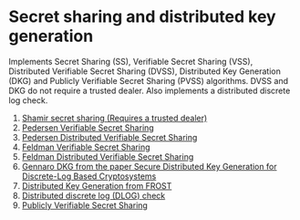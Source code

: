 # Secret sharing and distributed key generation

Implements Secret Sharing (SS), Verifiable Secret Sharing (VSS), Distributed Verifiable Secret Sharing (DVSS), Distributed 
Key Generation (DKG) and Publicly Verifiable Secret Sharing (PVSS) algorithms. DVSS and DKG do not require a trusted dealer. Also implements a distributed discrete log check.


1. [Shamir secret sharing (Requires a trusted dealer)](./src/shamir_ss.rs)
1. [Pedersen Verifiable Secret Sharing](./src/pedersen_vss.rs)
1. [Pedersen Distributed Verifiable Secret Sharing](./src/pedersen_dvss.rs)
1. [Feldman Verifiable Secret Sharing](./src/feldman_vss.rs)
1. [Feldman Distributed Verifiable Secret Sharing](./src/feldman_dvss_dkg.rs)
1. [Gennaro DKG from the paper Secure Distributed Key Generation for Discrete-Log Based Cryptosystems](./src/gennaro_dkg.rs)
1. [Distributed Key Generation from FROST](./src/frost_dkg.rs)
1. [Distributed discrete log (DLOG) check](./src/distributed_dlog_check)
1. [Publicly Verifiable Secret Sharing](./src/baghery_pvss)